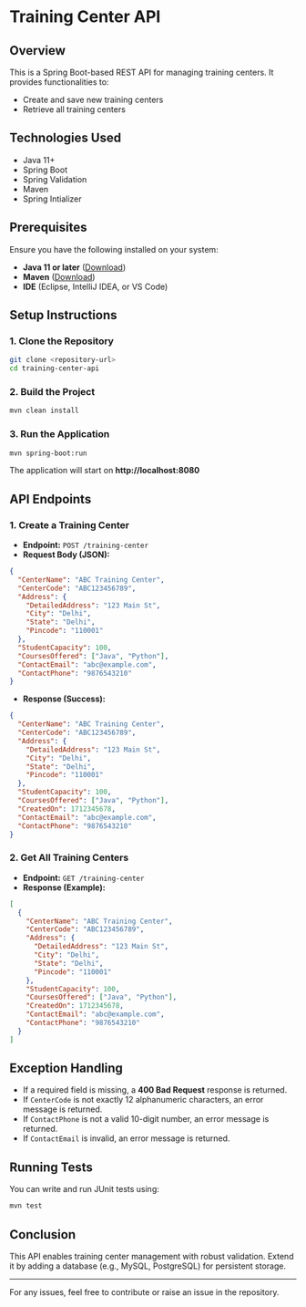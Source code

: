 # Training Center API

## Overview
This is a Spring Boot-based REST API for managing training centers. It provides functionalities to:
- Create and save new training centers
- Retrieve all training centers

## Technologies Used
- Java 11+
- Spring Boot
- Spring Validation
- Maven
- Spring Intializer

## Prerequisites
Ensure you have the following installed on your system:
- **Java 11 or later** ([Download](https://www.oracle.com/java/technologies/javase-downloads.html))
- **Maven** ([Download](https://maven.apache.org/download.cgi))
- **IDE** (Eclipse, IntelliJ IDEA, or VS Code)

## Setup Instructions
### 1. Clone the Repository
```sh
git clone <repository-url>
cd training-center-api
```

### 2. Build the Project
```sh
mvn clean install
```

### 3. Run the Application
```sh
mvn spring-boot:run
```
The application will start on **http://localhost:8080**

## API Endpoints

### 1. Create a Training Center
- **Endpoint:** `POST /training-center`
- **Request Body (JSON):**
```json
{
  "CenterName": "ABC Training Center",
  "CenterCode": "ABC123456789",
  "Address": {
    "DetailedAddress": "123 Main St",
    "City": "Delhi",
    "State": "Delhi",
    "Pincode": "110001"
  },
  "StudentCapacity": 100,
  "CoursesOffered": ["Java", "Python"],
  "ContactEmail": "abc@example.com",
  "ContactPhone": "9876543210"
}
```
- **Response (Success):**
```json
{
  "CenterName": "ABC Training Center",
  "CenterCode": "ABC123456789",
  "Address": {
    "DetailedAddress": "123 Main St",
    "City": "Delhi",
    "State": "Delhi",
    "Pincode": "110001"
  },
  "StudentCapacity": 100,
  "CoursesOffered": ["Java", "Python"],
  "CreatedOn": 1712345678,
  "ContactEmail": "abc@example.com",
  "ContactPhone": "9876543210"
}
```

### 2. Get All Training Centers
- **Endpoint:** `GET /training-center`
- **Response (Example):**
```json
[
  {
    "CenterName": "ABC Training Center",
    "CenterCode": "ABC123456789",
    "Address": {
      "DetailedAddress": "123 Main St",
      "City": "Delhi",
      "State": "Delhi",
      "Pincode": "110001"
    },
    "StudentCapacity": 100,
    "CoursesOffered": ["Java", "Python"],
    "CreatedOn": 1712345678,
    "ContactEmail": "abc@example.com",
    "ContactPhone": "9876543210"
  }
]
```



## Exception Handling
- If a required field is missing, a **400 Bad Request** response is returned.
- If `CenterCode` is not exactly 12 alphanumeric characters, an error message is returned.
- If `ContactPhone` is not a valid 10-digit number, an error message is returned.
- If `ContactEmail` is invalid, an error message is returned.

## Running Tests
You can write and run JUnit tests using:
```sh
mvn test
```

## Conclusion
This API enables training center management with robust validation. Extend it by adding a database (e.g., MySQL, PostgreSQL) for persistent storage.

---
For any issues, feel free to contribute or raise an issue in the repository.

